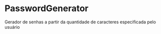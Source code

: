 # PasswordGenerator

Gerador de senhas a partir da quantidade de caracteres especificada pelo usuário
 
